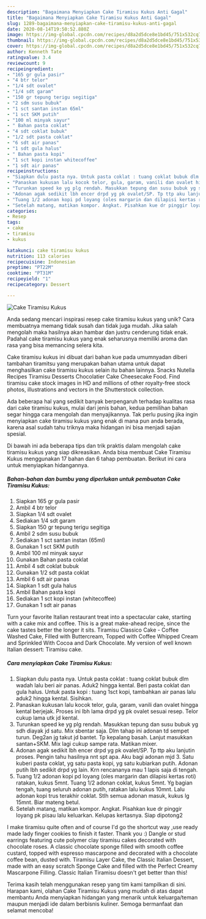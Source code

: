 ```yaml
---
description: "Bagaimana Menyiapkan Cake Tiramisu Kukus Anti Gagal"
title: "Bagaimana Menyiapkan Cake Tiramisu Kukus Anti Gagal"
slug: 1289-bagaimana-menyiapkan-cake-tiramisu-kukus-anti-gagal
date: 2020-08-14T19:50:52.880Z
image: https://img-global.cpcdn.com/recipes/d8a2d5dce8e1bd45/751x532cq70/cake-tiramisu-kukus-foto-resep-utama.jpg
thumbnail: https://img-global.cpcdn.com/recipes/d8a2d5dce8e1bd45/751x532cq70/cake-tiramisu-kukus-foto-resep-utama.jpg
cover: https://img-global.cpcdn.com/recipes/d8a2d5dce8e1bd45/751x532cq70/cake-tiramisu-kukus-foto-resep-utama.jpg
author: Kenneth Tate
ratingvalue: 3.4
reviewcount: 9
recipeingredient:
- "165 gr gula pasir"
- "4 btr telor"
- "1/4 sdt ovalet"
- "1/4 sdt garam"
- "150 gr tepung terigu segitiga"
- "2 sdm susu bubuk"
- "1 sct santan instan 65ml"
- "1 sct SKM putih"
- "100 ml minyak sayur"
- " Bahan pasta coklat"
- "4 sdt coklat bubuk"
- "1/2 sdt pasta coklat"
- "6 sdt air panas"
- "1 sdt gula halus"
- " Bahan pasta kopi"
- "1 sct kopi instan whitecoffee"
- "1 sdt air panas"
recipeinstructions:
- "Siapkan dulu pasta nya. Untuk pasta coklat : tuang coklat bubuk dlm wadah lalu beri air panas. Aduk2 hingga kental. Beri pasta coklat dan gula halus. Untuk pasta kopi : tuang 1sct kopi, tambahkan air panas lalu aduk2 hingga kental. Sisihkan."
- "Panaskan kukusan lalu kocok telor, gula, garam, vanili dan ovalet hingga kental berjejak. Proses ini lbh lama drpd yg pk ovalet sesuai resep. Telor cukup lama utk jd kental."
- "Turunkan speed ke yg plg rendah. Masukkan tepung dan susu bubuk yg sdh diayak jd satu. Mix sbentar saja. Dlm tahap ini adonan td sempet turun. Deg2an jg takut jd bantet. Tp kepalang basah. Lanjut masukkan santan+SKM. Mix lagi cukup sampe rata. Matikan mixer."
- "Adonan agak sedikit lbh encer drpd yg pk ovalet/SP. Tp ttp aku lanjutin proses. Pengin tahu hasilnya nnt spt apa. Aku bagi adonan mjd 3. Satu kuberi pasta coklat, yg satu pasta kopi, yg satu kubiarkan putih. Adonan putih lbh sedikit drpd yg lain. Krn rencananya mau 1 lapis saja di tengah."
- "Tuang 1/2 adonan kopi pd loyang (oles margarin dan dilapisi kertas roti) ratakan, kukus 5mnt. Tuang 1/2 adonan coklat, kukus 5mnt. Yg bagian tengah, tuang seluruh adonan putih, ratakan lalu kukus 10mnt. Lalu adonan kopi trus terakhir coklat. Stlh semua adonan masuk, kukus lg 15mnt. Biar mateng betul."
- "Setelah matang, matikan kompor. Angkat. Pisahkan kue dr pinggir loyang pk pisau lalu keluarkan. Kelupas kertasnya. Siap dipotong2"
categories:
- Resep
tags:
- cake
- tiramisu
- kukus

katakunci: cake tiramisu kukus 
nutrition: 113 calories
recipecuisine: Indonesian
preptime: "PT22M"
cooktime: "PT31M"
recipeyield: "1"
recipecategory: Dessert

---
```



![Cake Tiramisu Kukus](https://img-global.cpcdn.com/recipes/d8a2d5dce8e1bd45/751x532cq70/cake-tiramisu-kukus-foto-resep-utama.jpg)

Anda sedang mencari inspirasi resep cake tiramisu kukus yang unik? Cara membuatnya memang tidak susah dan tidak juga mudah. Jika salah mengolah maka hasilnya akan hambar dan justru cenderung tidak enak. Padahal cake tiramisu kukus yang enak seharusnya memiliki aroma dan rasa yang bisa memancing selera kita.

Cake tiramisu kukus ini dibuat dari bahan kue pada umumnyadan diberi tambahan tiramitsu yang merupakan bahan utama untuk dapat menghasilkan cake tiramisu kukus selain itu bahan lainnya. Snacks Nutella Recipes Tiramisu Desserts Chocolatier Cake Cheesecake Food. Find tiramisu cake stock images in HD and millions of other royalty-free stock photos, illustrations and vectors in the Shutterstock collection.

Ada beberapa hal yang sedikit banyak berpengaruh terhadap kualitas rasa dari cake tiramisu kukus, mulai dari jenis bahan, kedua pemilihan bahan segar hingga cara mengolah dan menyajikannya. Tak perlu pusing jika ingin menyiapkan cake tiramisu kukus yang enak di mana pun anda berada, karena asal sudah tahu triknya maka hidangan ini bisa menjadi sajian spesial.


Di bawah ini ada beberapa tips dan trik praktis dalam mengolah cake tiramisu kukus yang siap dikreasikan. Anda bisa membuat Cake Tiramisu Kukus menggunakan 17 bahan dan 6 tahap pembuatan. Berikut ini cara untuk menyiapkan hidangannya.

<!--inarticleads1-->

##### Bahan-bahan dan bumbu yang diperlukan untuk pembuatan Cake Tiramisu Kukus:

1. Siapkan 165 gr gula pasir
1. Ambil 4 btr telor
1. Siapkan 1/4 sdt ovalet
1. Sediakan 1/4 sdt garam
1. Siapkan 150 gr tepung terigu segitiga
1. Ambil 2 sdm susu bubuk
1. Sediakan 1 sct santan instan (65ml)
1. Gunakan 1 sct SKM putih
1. Ambil 100 ml minyak sayur
1. Gunakan  Bahan pasta coklat
1. Ambil 4 sdt coklat bubuk
1. Gunakan 1/2 sdt pasta coklat
1. Ambil 6 sdt air panas
1. Siapkan 1 sdt gula halus
1. Ambil  Bahan pasta kopi
1. Sediakan 1 sct kopi instan (whitecoffee)
1. Gunakan 1 sdt air panas


Turn your favorite Italian restaurant treat into a spectacular cake, starting with a cake mix and coffee. This is a great make-ahead recipe, since the cake tastes better the longer it sits. Tiramisu Classico Cake - Coffee Washed Cake, Filled with Buttercream, Topped with Coffee Whipped Cream and Sprinkled With Cocoa and Dark Chocolate. My version of well known Italian dessert: Tiramisu cake. 

<!--inarticleads2-->

##### Cara menyiapkan Cake Tiramisu Kukus:

1. Siapkan dulu pasta nya. Untuk pasta coklat : tuang coklat bubuk dlm wadah lalu beri air panas. Aduk2 hingga kental. Beri pasta coklat dan gula halus. Untuk pasta kopi : tuang 1sct kopi, tambahkan air panas lalu aduk2 hingga kental. Sisihkan.
1. Panaskan kukusan lalu kocok telor, gula, garam, vanili dan ovalet hingga kental berjejak. Proses ini lbh lama drpd yg pk ovalet sesuai resep. Telor cukup lama utk jd kental.
1. Turunkan speed ke yg plg rendah. Masukkan tepung dan susu bubuk yg sdh diayak jd satu. Mix sbentar saja. Dlm tahap ini adonan td sempet turun. Deg2an jg takut jd bantet. Tp kepalang basah. Lanjut masukkan santan+SKM. Mix lagi cukup sampe rata. Matikan mixer.
1. Adonan agak sedikit lbh encer drpd yg pk ovalet/SP. Tp ttp aku lanjutin proses. Pengin tahu hasilnya nnt spt apa. Aku bagi adonan mjd 3. Satu kuberi pasta coklat, yg satu pasta kopi, yg satu kubiarkan putih. Adonan putih lbh sedikit drpd yg lain. Krn rencananya mau 1 lapis saja di tengah.
1. Tuang 1/2 adonan kopi pd loyang (oles margarin dan dilapisi kertas roti) ratakan, kukus 5mnt. Tuang 1/2 adonan coklat, kukus 5mnt. Yg bagian tengah, tuang seluruh adonan putih, ratakan lalu kukus 10mnt. Lalu adonan kopi trus terakhir coklat. Stlh semua adonan masuk, kukus lg 15mnt. Biar mateng betul.
1. Setelah matang, matikan kompor. Angkat. Pisahkan kue dr pinggir loyang pk pisau lalu keluarkan. Kelupas kertasnya. Siap dipotong2


I make tiramisu quite often and of course I&#39;d go the shortcut way ,use ready made lady finger cookies to finish it faster. Thank you :) Dangle or stud earrings featuring cute polymer clay tiramisu cakes decorated with chocolate roses. A classic chocolate sponge filled with smooth coffee custard, topped with espresso mascarpone and decorated with a chocolate coffee bean, dusted with. Tiramisu Layer Cake, the Classic Italian Dessert, made with an easy scratch Sponge Cake and filled with the Perfect Creamy Mascarpone Filling. Classic Italian Tiramisu doesn&#39;t get better than this! 

Terima kasih telah menggunakan resep yang tim kami tampilkan di sini. Harapan kami, olahan Cake Tiramisu Kukus yang mudah di atas dapat membantu Anda menyiapkan hidangan yang menarik untuk keluarga/teman maupun menjadi ide dalam berbisnis kuliner. Semoga bermanfaat dan selamat mencoba!

